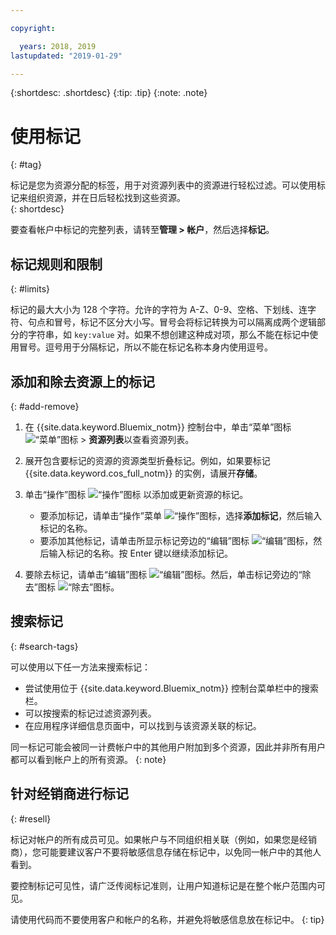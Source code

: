 ```yaml
---

copyright:

  years: 2018, 2019
lastupdated: "2019-01-29"

---
```


{:shortdesc: .shortdesc}
{:tip: .tip}
{:note: .note}


# 使用标记
{: #tag}

标记是您为资源分配的标签，用于对资源列表中的资源进行轻松过滤。可以使用标记来组织资源，并在日后轻松找到这些资源。  
{: shortdesc}

要查看帐户中标记的完整列表，请转至**管理 > 帐户**，然后选择**标记**。

## 标记规则和限制
{: #limits}

标记的最大大小为 128 个字符。允许的字符为 A-Z、0-9、空格、下划线、连字符、句点和冒号，标记不区分大小写。冒号会将标记转换为可以隔离成两个逻辑部分的字符串，如 `key:value` 对。如果不想创建这种成对项，那么不能在标记中使用冒号。逗号用于分隔标记，所以不能在标记名称本身内使用逗号。

## 添加和除去资源上的标记
{: #add-remove}

1. 在 {{site.data.keyword.Bluemix_notm}} 控制台中，单击“菜单”图标 ![“菜单”图标](../icons/icon_hamburger.svg) > **资源列表**以查看资源列表。 
2. 展开包含要标记的资源的资源类型折叠标记。例如，如果要标记 {{site.data.keyword.cos_full_notm}} 的实例，请展开**存储**。  
3. 单击“操作”图标 ![“操作”图标](../icons/action-menu-icon.svg) 以添加或更新资源的标记。 

    * 要添加标记，请单击“操作”菜单 ![“操作”图标](../icons/action-menu-icon.svg)，选择**添加标记**，然后输入标记的名称。 
    * 要添加其他标记，请单击所显示标记旁边的“编辑”图标 ![“编辑”图标](../icons/edit-tagging.svg)，然后输入标记的名称。按 Enter 键以继续添加标记。
4. 要除去标记，请单击“编辑”图标 ![“编辑”图标](../icons/edit-tagging.svg)。然后，单击标记旁边的“除去”图标 ![“除去”图标](../icons/close-tagging.svg)。 

## 搜索标记
{: #search-tags}

可以使用以下任一方法来搜索标记：

  * 尝试使用位于 {{site.data.keyword.Bluemix_notm}} 控制台菜单栏中的搜索栏。
  * 可以按搜索的标记过滤资源列表。
  * 在应用程序详细信息页面中，可以找到与该资源关联的标记。

同一标记可能会被同一计费帐户中的其他用户附加到多个资源，因此并非所有用户都可以看到帐户上的所有资源。
{: note}


## 针对经销商进行标记
{: #resell}

标记对帐户的所有成员可见。如果帐户与不同组织相关联（例如，如果您是经销商），您可能要建议客户不要将敏感信息存储在标记中，以免同一帐户中的其他人看到。

要控制标记可见性，请广泛传阅标记准则，让用户知道标记是在整个帐户范围内可见。 

请使用代码而不要使用客户和帐户的名称，并避免将敏感信息放在标记中。
{: tip}

